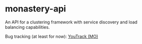 # monastery-api
An API for a clustering framework with service discovery and load balancing capabilities.

Bug tracking (at least for now): [YouTrack (MO)](http://moscona.myjetbrains.com/youtrack/issues/MO)
 